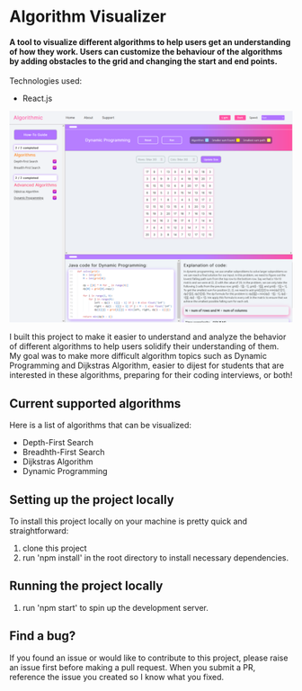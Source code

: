 # Algorithm Visualizer

#### A tool to visualize different algorithms to help users get an understanding of how they work. Users can customize the behaviour of the algorithms by adding obstacles to the grid and changing the start and end points.

Technologies used:
- React.js

![Screenshot of app](image.png)

I built this project to make it easier to understand and analyze the behavior of different algorithms to help users solidify their understanding of them.
My goal was to make more difficult algorithm topics such as Dynamic Programming and Dijkstras Algorithm, easier to dijest for students that are interested in these algorithms, preparing for their coding interviews, or both!

## Current supported algorithms

Here is a list of algorithms that can be visualized:

- Depth-First Search
- Breadhth-First Search
- Dijkstras Algorithm
- Dynamic Programming

## Setting up the project locally

To install this project locally on your machine is pretty quick and straightforward:

1. clone this project
2. run 'npm install' in the root directory to install necessary dependencies.

## Running the project locally

1. run 'npm start' to spin up the development server.

## Find a bug?

If you found an issue or would like to contribute to this project, please raise an issue first before making a pull request. When you submit a PR, reference the issue you created so I know what you fixed.